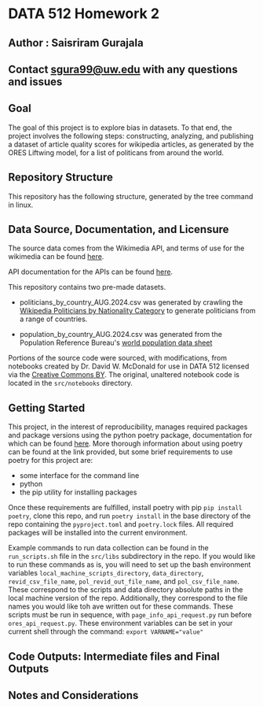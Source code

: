 # DATA 512 Homework 2
## Author : Saisriram Gurajala
## Contact sgura99@uw.edu with any questions and issues

## Goal

The goal of this project is to explore bias in datasets. To that end, the project involves the following steps: constructing, analyzing, and publishing a dataset of article quality scores for wikipedia articles, as generated by the ORES Liftwing model, for a list of politicans from around the world.

## Repository Structure 

This repository has the following structure, generated by the tree command in linux.

## Data Source, Documentation, and Licensure

The source data comes from the Wikimedia API, and terms of use for the wikimedia can be found [here](https://foundation.wikimedia.org/wiki/Policy:Terms_of_Use). 

API documentation for the APIs can be found [here](https://api.wikimedia.org/wiki/API_catalog).

This repository contains two pre-made datasets. 

- politicians_by_country_AUG.2024.csv was generated by crawling the [Wikipedia Politicians by Nationality Category](https://en.wikipedia.org/wiki/Category:Politicians_by_nationality) to generate politicians from a range of countries.

- population_by_country_AUG.2024.csv was generated from the Population Reference Bureau's [world population data sheet](https://www.prb.org/international/indicator/population/table)

Portions of the source code were sourced, with modifications, from notebooks created by Dr. David W. McDonald for use in DATA 512 licensed via the [Creative Commons BY](https://creativecommons.org/licenses/by/4.0/). The original, unaltered notebook code is located in the `src/notebooks` directory. 

## Getting Started 

This project, in the interest of reproducibility, manages required packages and package versions using the python poetry package, documentation for which can be found [here](https://python-poetry.org/docs/). More thorough information about using poetry can be found at the link provided, but some brief requirements to use poetry for this project are: 
- some interface for the command line
- python
- the pip utility for installing packages 

Once these requirements are fulfilled, install poetry with pip `pip install poetry`, clone this repo, and run
`poetry install` in the base directory of the repo containing the `pyproject.toml` and `poetry.lock` files. All required packages will be installed into the current environment.

Example commands to run data collection can be found in the `run_scripts.sh` file in the `src/libs` subdirectory in the repo. If you would like to run these commands as is, you will need to set up the bash environment variables `local_machine_scripts_directory`, `data_directory`, `revid_csv_file_name`, `pol_revid_out_file_name`, and  `pol_csv_file_name`. These correspond to the scripts and data directory absolute paths in the local machine version of the repo. Additionally, they correspond to the file names you would like toh ave written out for these commands. These scripts must be run in sequence, with `page_info_api_request.py` run before `ores_api_request.py`. These environment variables can be set in your current shell through the command:
`export VARNAME="value"`

## Code Outputs: Intermediate files and Final Outputs


## Notes and Considerations






